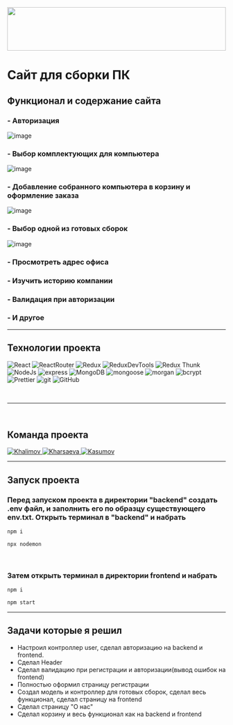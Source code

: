 <img  src="./assets/matrix.PNG" width="100%" height="100px"/>

<br>

# Сайт для сборки ПК

## Функционал и содержание сайта

### - Авторизация

![image](./assets/authorization.gif)

### - Выбор комплектующих для компьютера

![image](./assets/assembling.gif)

### - Добавление собранного компьютера в корзину и оформление заказа

![image](./assets/addToCart.gif)

### - Выбор одной из готовых сборок

![image](./assets/assemblies.gif)

### - Просмотреть адрес офиса

### - Изучить историю компании

### - Валидация при авторизации

### - И другое

___

## Технологии проекта

![React](https://img.shields.io/badge/-React-430098?style=for-the-badge&logo=react&logoColor=blue)
![ReactRouter](https://img.shields.io/badge/-React_Router-430098?style=for-the-badge&logo=react-router&logoColor=blue)
![Redux](https://img.shields.io/badge/-Redux-45b8d8?style=for-the-badge&logo=redux&logoColor=orange)
![ReduxDevTools](https://img.shields.io/badge/redux_toolkit-45b8d8?style=for-the-badge&logo=redux&logoColor=orange)
![Redux Thunk](https://img.shields.io/badge/-Redux_Thunk-45b8d8?style=for-the-badge&logo=Redux&logoColor=orange)
![NodeJs](https://img.shields.io/badge/-Nodejs-43853d?style=for-the-badge&logo=Node.js&logoColor=white)
![express](https://img.shields.io/badge/express-green?style=for-the-badge&logo=express)
![MongoDB](https://img.shields.io/badge/-MongoDB-purple?style=for-the-badge&logo=mongodb&logoColor=green)
![mongoose](https://img.shields.io/badge/mongoose-purple?style=for-the-badge&logo=mongodb&logoColor=green)
![morgan](https://img.shields.io/badge/-MORGAN-gray?style=for-the-badge&logo=morgan&logoColor=orange)
![bcrypt](https://img.shields.io/badge/bcrypt-gray?style=for-the-badge&logo)
![Prettier](https://img.shields.io/badge/-Prettier-grey?style=for-the-badge&logo=Prettier&logoColor=orange)
![git](https://img.shields.io/badge/-Git-black?style=for-the-badge&logo=git&logoColor=white)
![GitHub](https://img.shields.io/badge/-GitHub-black?style=for-the-badge&logo=github&logoColor=white)

<br>

___

<br>

## Команда проекта

  <a href="https://github.com/4abaev">
    <img alt="Khalimov" src="https://img.shields.io/badge/-CHABAEV_RASHID-black?style=for-the-badge&logo=github&logoColor=white" />
  </a>
  <a href="https://github.com/zxcviolence">
    <img alt="Kharsaeva" src="https://img.shields.io/badge/-YAKUBOV_ISLAM-black?style=for-the-badge&logo=github&logoColor=white" />
  </a>
  <a href="https://github.com/WetFlamer">
    <img alt="Kasumov" src="https://img.shields.io/badge/-CHABAEV_KHAMID-black?style=for-the-badge&logo=github&logoColor=white" />
  </a>

---

## Запуск проекта

### Перед запуском проекта в директории "backend" создать .env файл, и заполнить его по образцу существующего env.txt. Открыть терминал в "backend" и набрать

```javascript
npm i
```

```javascript
npx nodemon
```

<br>

### Затем открыть терминал в директории frontend и набрать

```javascript
npm i
```

```javascript
npm start
```

___

## Задачи которые я решил

- Настроил контроллер user, сделал авторизацию на backend и frontend.
- Сделал Header
- Сделал валидацию при регистрации и авторизации(вывод ошибок на frontend)
- Полностью оформил страницу регистрации
- Создал модель и контроллер для готовых сборок, сделал весь функционал, сделал страницу на frontend
- Сделал страницу "О нас"
- Сделал корзину и весь функционал как на backend и frontend
